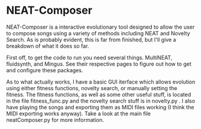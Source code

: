 NEAT-Composer
=============
NEAT-Composer is a interactive evolutionary tool designed to allow the user to compose songs using a variety of methods 
including NEAT and Novelty Search. 
As is probably evident, this is far from finished, but I'll give a breakdown of what it does so far.

First off, to get the code to run you need several things. MultiNEAT, fluidsynth, and Mingus. See their respective
pages to figure out how to get and configure these packages.

As to what actually works, I have a basic GUI iterface which allows evolution using either fitness functions, novelty search, 
or manually setting the fitness. The fitness functions, as well as some other useful stuff, is located in the file
fitness_func.py and the novelty search stuff is in novelty.py . I also have playing the songs and exporting them as MIDI files working (I think the MIDI exporting works
anyway). Take a look at the main file neatComposer.py for more information.


